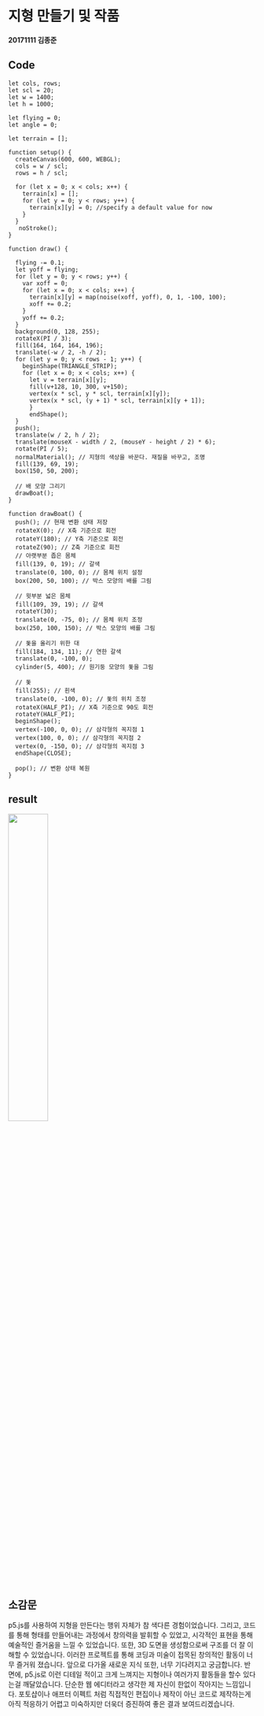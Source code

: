 # 지형 만들기 및 작품

#### 20171111 김종준

Code
--
```
let cols, rows;
let scl = 20;
let w = 1400;
let h = 1000;

let flying = 0;
let angle = 0;

let terrain = [];

function setup() {
  createCanvas(600, 600, WEBGL);
  cols = w / scl;
  rows = h / scl;

  for (let x = 0; x < cols; x++) {
    terrain[x] = [];
    for (let y = 0; y < rows; y++) {
      terrain[x][y] = 0; //specify a default value for now
    }
  }
   noStroke();
}

function draw() {

  flying -= 0.1;
  let yoff = flying;
  for (let y = 0; y < rows; y++) {
    var xoff = 0;
    for (let x = 0; x < cols; x++) {
      terrain[x][y] = map(noise(xoff, yoff), 0, 1, -100, 100);
      xoff += 0.2;
    }
    yoff += 0.2;
  }
  background(0, 128, 255);
  rotateX(PI / 3);
  fill(164, 164, 164, 196);
  translate(-w / 2, -h / 2);
  for (let y = 0; y < rows - 1; y++) {
    beginShape(TRIANGLE_STRIP);
    for (let x = 0; x < cols; x++) {
      let v = terrain[x][y];
      fill(v+128, 10, 300, v+150);
      vertex(x * scl, y * scl, terrain[x][y]);
      vertex(x * scl, (y + 1) * scl, terrain[x][y + 1]);
      }
      endShape();
  }
  push(); 
  translate(w / 2, h / 2);
  translate(mouseX - width / 2, (mouseY - height / 2) * 6);
  rotate(PI / 5);    
  normalMaterial(); // 지형의 색상을 바꾼다. 재질을 바꾸고, 조명
  fill(139, 69, 19);
  box(150, 50, 200);
  
  // 배 모양 그리기
  drawBoat();
}

function drawBoat() {
  push(); // 현재 변환 상태 저장
  rotateX(0); // X축 기준으로 회전
  rotateY(180); // Y축 기준으로 회전
  rotateZ(90); // Z축 기준으로 회전
  // 아랫부분 좁은 몸체
  fill(139, 0, 19); // 갈색
  translate(0, 100, 0); // 몸체 위치 설정
  box(200, 50, 100); // 박스 모양의 배를 그림
  
  // 윗부분 넓은 몸체
  fill(109, 39, 19); // 갈색
  rotateY(30);
  translate(0, -75, 0); // 몸체 위치 조정
  box(250, 100, 150); // 박스 모양의 배를 그림
  
  // 돛을 올리기 위한 대
  fill(184, 134, 11); // 연한 갈색
  translate(0, -100, 0);
  cylinder(5, 400); // 원기둥 모양의 돛을 그림
  
  // 돛
  fill(255); // 흰색
  translate(0, -100, 0); // 돛의 위치 조정
  rotateX(HALF_PI); // X축 기준으로 90도 회전
  rotateY(HALF_PI);
  beginShape();
  vertex(-100, 0, 0); // 삼각형의 꼭지점 1
  vertex(100, 0, 0); // 삼각형의 꼭지점 2
  vertex(0, -150, 0); // 삼각형의 꼭지점 3
  endShape(CLOSE);
  
  pop(); // 변환 상태 복원
}
```
result
---
<img width="40%" src="https://github.com/GOSUofP5js/cgwork1/assets/164286458/59440fb7-165e-4c7f-838d-dda304910bc1"/>

소감문
---

p5.js를 사용하여 지형을 만든다는 행위 자체가 참 색다른 경험이었습니다. 그리고, 코드를 통해 형태를 만들어내는 과정에서 창의력을 발휘할 수 있었고, 시각적인 표현을 통해 예술적인 즐거움을 느낄 수 있었습니다. 또한, 3D 도면을 생성함으로써 구조를 더 잘 이해할 수 있었습니다. 이러한 프로젝트를 통해 코딩과 미술이 접목된 창의적인 활동이 너무 즐거워 졌습니다. 앞으로 다가올 새로운 지식 또한, 너무 기다려지고 궁금합니다. 반면에, p5.js로 이런 디테일 적이고 크게 느껴지는 지형이나 여러가지 활동들을 할수 있다는걸 깨달았습니다. 단순한 웹 에디터라고 생각한 제 자신이 한없이 작아지는 느낌입니다. 포토샵이나 애프터 이펙트 처럼 직접적인 편집이나 제작이 아닌 코드로 제작하는게 아직 적응하기 어렵고 미숙하지만 더욱더 증진하여 좋은 결과 보여드리겠습니다.

